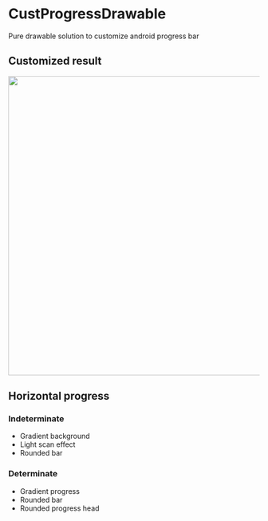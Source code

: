 # CustProgressDrawable
Pure drawable solution to customize android progress bar

## Customized result
<img src="https://user-images.githubusercontent.com/3983418/35779724-d2376eb4-0a0c-11e8-8372-7aaa9beac3ed.PNG" width="600">

## Horizontal progress
### Indeterminate
- Gradient background
- Light scan effect
- Rounded bar
### Determinate
- Gradient progress
- Rounded bar
- Rounded progress head
